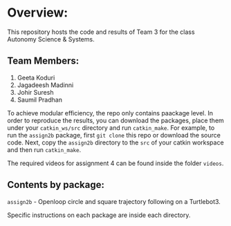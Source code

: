 # Overview:
This repository hosts the code and results of Team 3 for the class Autonomy Science & Systems.
## Team Members:
1. Geeta Koduri
2. Jagadeesh Madinni
3. Johir Suresh
4. Saumil Pradhan

To achieve modular efficiency, the repo only contains paackage level. In order to reproduce the results, you can download the packages, place them under your ```catkin_ws/src``` directory and run ```catkin_make```. For example, to run the ```assign2b``` package, first ```git clone``` this repo or download the source code. Next, copy the ```assign2b``` directory to the ```src``` of your catkin workspace and then run ```catkin_make```.

The required videos for assignment 4 can be found inside the folder ```videos```.

## Contents by package:
```assign2b``` - Openloop circle and square trajectory following on a Turtlebot3.

Specific instructions on each package are inside each directory.
